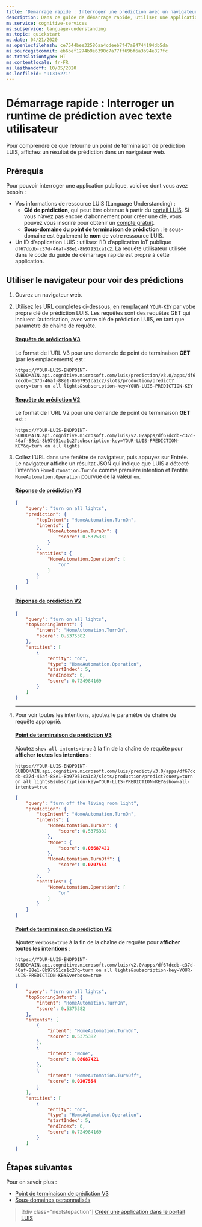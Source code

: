 ```yaml
---
title: 'Démarrage rapide : Interroger une prédiction avec un navigateur - LUIS'
description: Dans ce guide de démarrage rapide, utilisez une application LUIS publique disponible pour déterminer l’intention d’un utilisateur à partir du texte conversationnel dans un navigateur.
ms.service: cognitive-services
ms.subservice: language-understanding
ms.topic: quickstart
ms.date: 04/21/2020
ms.openlocfilehash: ce7544bee32586aa4cdeeb7f47a84744194db5da
ms.sourcegitcommit: eb6bef1274b9e6390c7a77ff69bf6a3b94e827fc
ms.translationtype: HT
ms.contentlocale: fr-FR
ms.lasthandoff: 10/05/2020
ms.locfileid: "91316271"
---
```

# <a name="quickstart-query-prediction-runtime-with-user-text"></a>Démarrage rapide : Interroger un runtime de prédiction avec texte utilisateur

Pour comprendre ce que retourne un point de terminaison de prédiction LUIS, affichez un résultat de prédiction dans un navigateur web.

## <a name="prerequisites"></a>Prérequis

Pour pouvoir interroger une application publique, voici ce dont vous avez besoin :

* Vos informations de ressource LUIS (Language Understanding) :
    * **Clé de prédiction**, qui peut être obtenue à partir du [portail LUIS](https://www.luis.ai/). Si vous n’avez pas encore d’abonnement pour créer une clé, vous pouvez vous inscrire pour obtenir un [compte gratuit](https://azure.microsoft.com/free/cognitive-services).
    * **Sous-domaine du point de terminaison de prédiction** : le sous-domaine est également le **nom** de votre ressource LUIS.
* Un ID d’application LUIS : utilisez l’ID d’application IoT publique `df67dcdb-c37d-46af-88e1-8b97951ca1c2`. La requête utilisateur utilisée dans le code du guide de démarrage rapide est propre à cette application.

## <a name="use-the-browser-to-see-predictions"></a>Utiliser le navigateur pour voir des prédictions

1. Ouvrez un navigateur web.
1. Utilisez les URL complètes ci-dessous, en remplaçant `YOUR-KEY` par votre propre clé de prédiction LUIS. Les requêtes sont des requêtes GET qui incluent l’autorisation, avec votre clé de prédiction LUIS, en tant que paramètre de chaîne de requête.

    #### <a name="v3-prediction-request"></a>[Requête de prédiction V3](#tab/V3-1-1)


    Le format de l’URL V3 pour une demande de point de terminaison **GET** (par les emplacements) est :

    `
    https://YOUR-LUIS-ENDPOINT-SUBDOMAIN.api.cognitive.microsoft.com/luis/prediction/v3.0/apps/df67dcdb-c37d-46af-88e1-8b97951ca1c2/slots/production/predict?query=turn on all lights&subscription-key=YOUR-LUIS-PREDICTION-KEY
    `

    #### <a name="v2-prediction-request"></a>[Requête de prédiction V2](#tab/V2-1-2)

    Le format de l’URL V2 pour une demande de point de terminaison **GET** est :

    `
    https://YOUR-LUIS-ENDPOINT-SUBDOMAIN.api.cognitive.microsoft.com/luis/v2.0/apps/df67dcdb-c37d-46af-88e1-8b97951ca1c2?subscription-key=YOUR-LUIS-PREDICTION-KEY&q=turn on all lights
    `

1. Collez l’URL dans une fenêtre de navigateur, puis appuyez sur Entrée. Le navigateur affiche un résultat JSON qui indique que LUIS a détecté l’intention `HomeAutomation.TurnOn` comme première intention et l’entité `HomeAutomation.Operation` pourvue de la valeur `on`.

    #### <a name="v3-prediction-response"></a>[Réponse de prédiction V3](#tab/V3-2-1)

    ```JSON
    {
        "query": "turn on all lights",
        "prediction": {
            "topIntent": "HomeAutomation.TurnOn",
            "intents": {
                "HomeAutomation.TurnOn": {
                    "score": 0.5375382
                }
            },
            "entities": {
                "HomeAutomation.Operation": [
                    "on"
                ]
            }
        }
    }
    ```

    #### <a name="v2-prediction-response"></a>[Réponse de prédiction V2](#tab/V2-2-2)

    ```json
    {
        "query": "turn on all lights",
        "topScoringIntent": {
            "intent": "HomeAutomation.TurnOn",
            "score": 0.5375382
        },
        "entities": [
            {
                "entity": "on",
                "type": "HomeAutomation.Operation",
                "startIndex": 5,
                "endIndex": 6,
                "score": 0.724984169
            }
        ]
    }
    ```

    * * *

1. Pour voir toutes les intentions, ajoutez le paramètre de chaîne de requête approprié.

    #### <a name="v3-prediction-endpoint"></a>[Point de terminaison de prédiction V3](#tab/V3-3-1)

    Ajoutez `show-all-intents=true` à la fin de la chaîne de requête pour **afficher toutes les intentions** :

    `
    https://YOUR-LUIS-ENDPOINT-SUBDOMAIN.api.cognitive.microsoft.com/luis/predict/v3.0/apps/df67dcdb-c37d-46af-88e1-8b97951ca1c2/slots/production/predict?query=turn on all lights&subscription-key=YOUR-LUIS-PREDICTION-KEY&show-all-intents=true
    `

    ```JSON
    {
        "query": "turn off the living room light",
        "prediction": {
            "topIntent": "HomeAutomation.TurnOn",
            "intents": {
                "HomeAutomation.TurnOn": {
                    "score": 0.5375382
                },
                "None": {
                    "score": 0.08687421
                },
                "HomeAutomation.TurnOff": {
                    "score": 0.0207554
                }
            },
            "entities": {
                "HomeAutomation.Operation": [
                    "on"
                ]
            }
        }
    }
    ```

    #### <a name="v2-prediction-endpoint"></a>[Point de terminaison de prédiction V2](#tab/V2)

    Ajoutez `verbose=true` à la fin de la chaîne de requête pour **afficher toutes les intentions** :

    `
    https://YOUR-LUIS-ENDPOINT-SUBDOMAIN.api.cognitive.microsoft.com/luis/v2.0/apps/df67dcdb-c37d-46af-88e1-8b97951ca1c2?q=turn on all lights&subscription-key=YOUR-LUIS-PREDICTION-KEY&verbose=true
    `

    ```json
    {
        "query": "turn on all lights",
        "topScoringIntent": {
            "intent": "HomeAutomation.TurnOn",
            "score": 0.5375382
        },
        "intents": [
            {
                "intent": "HomeAutomation.TurnOn",
                "score": 0.5375382
            },
            {
                "intent": "None",
                "score": 0.08687421
            },
            {
                "intent": "HomeAutomation.TurnOff",
                "score": 0.0207554
            }
        ],
        "entities": [
            {
                "entity": "on",
                "type": "HomeAutomation.Operation",
                "startIndex": 5,
                "endIndex": 6,
                "score": 0.724984169
            }
        ]
    }
    ```

## <a name="next-steps"></a>Étapes suivantes

Pour en savoir plus :
* [Point de terminaison de prédiction V3](luis-migration-api-v3.md)
* [Sous-domaines personnalisés](../cognitive-services-custom-subdomains.md)

> [!div class="nextstepaction"]
> [Créer une application dans le portail LUIS](get-started-portal-build-app.md)
